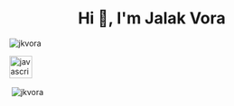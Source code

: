 <h1 align="center">Hi 👋, I'm Jalak Vora</h1>
<p align="left"> <img src="https://komarev.com/ghpvc/?username=jkvora" alt="jkvora" /> </p>

<p align="left"><img src="https://devicons.github.io/devicon/devicon.git/icons/javascript/javascript-original.svg" alt="javascript" width="40" height="40"/></p>

<p>&nbsp;<img align="center" src="https://github-readme-stats.vercel.app/api?username=jkvora&show_icons=true" alt="jkvora" /></p>


